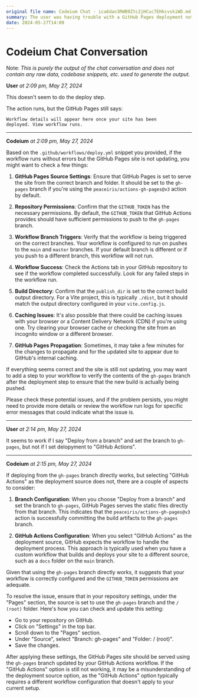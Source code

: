 ```yaml
---
original file name: Codeium Chat - ica6dan3RWB9Ztc2jHCuc7EHkcvskiWD.md
summary: The user was having trouble with a GitHub Pages deployment not updating after running a GitHub Actions workflow. The assistant provided troubleshooting steps related to GitHub Pages source settings, repository permissions, workflow branch triggers, workflow success, build directory, caching issues, and GitHub Pages propagation. The user found that deploying directly from the `gh-pages` branch worked, but using "GitHub Actions" as the deployment source did not. The assistant explained the differences between deploying from a branch and using GitHub Actions as the deployment source, suggesting ensuring the repository settings for GitHub Pages source are correctly configured.
date: 2024-05-27T14:09
---
```


# Codeium Chat Conversation

Note: _This is purely the output of the chat conversation and does not contain any raw data, codebase snippets, etc. used to generate the output._

**User** _at 2:09 pm, May 27, 2024_

This doesn't seem to do the deploy step.

The action runs, but the GitHub Pages still says:

```
Workflow details will appear here once your site has been deployed. View workflow runs.
```

---

**Codeium** _at 2:09 pm, May 27, 2024_

Based on the `.github/workflows/deploy.yml` snippet you provided, if the workflow runs without errors but the GitHub Pages site is not updating, you might want to check a few things:

1. **GitHub Pages Source Settings**: Ensure that GitHub Pages is set to serve the site from the correct branch and folder. It should be set to the `gh-pages` branch if you're using the `peaceiris/actions-gh-pages@v3` action by default.

2. **Repository Permissions**: Confirm that the `GITHUB_TOKEN` has the necessary permissions. By default, the `GITHUB_TOKEN` that GitHub Actions provides should have sufficient permissions to push to the `gh-pages` branch.

3. **Workflow Branch Triggers**: Verify that the workflow is being triggered on the correct branches. Your workflow is configured to run on pushes to the `main` and `master` branches. If your default branch is different or if you push to a different branch, this workflow will not run.

4. **Workflow Success**: Check the Actions tab in your GitHub repository to see if the workflow completed successfully. Look for any failed steps in the workflow run.

5. **Build Directory**: Confirm that the `publish_dir` is set to the correct build output directory. For a Vite project, this is typically `./dist`, but it should match the output directory configured in your `vite.config.js`.

6. **Caching Issues**: It's also possible that there could be caching issues with your browser or a Content Delivery Network (CDN) if you're using one. Try clearing your browser cache or checking the site from an incognito window or a different browser.

7. **GitHub Pages Propagation**: Sometimes, it may take a few minutes for the changes to propagate and for the updated site to appear due to GitHub's internal caching.

If everything seems correct and the site is still not updating, you may want to add a step to your workflow to verify the contents of the `gh-pages` branch after the deployment step to ensure that the new build is actually being pushed.

Please check these potential issues, and if the problem persists, you might need to provide more details or review the workflow run logs for specific error messages that could indicate what the issue is.

---

**User** _at 2:14 pm, May 27, 2024_

It seems to work if I say "Deploy from a branch" and set the branch to `gh-pages`, but not if I set delopyment to "GitHub Actions".

---

**Codeium** _at 2:15 pm, May 27, 2024_

If deploying from the `gh-pages` branch directly works, but selecting "GitHub Actions" as the deployment source does not, there are a couple of aspects to consider:

1. **Branch Configuration**: When you choose "Deploy from a branch" and set the branch to `gh-pages`, GitHub Pages serves the static files directly from that branch. This indicates that the `peaceiris/actions-gh-pages@v3` action is successfully committing the build artifacts to the `gh-pages` branch.

2. **GitHub Actions Configuration**: When you select "GitHub Actions" as the deployment source, GitHub expects the workflow to handle the deployment process. This approach is typically used when you have a custom workflow that builds and deploys your site to a different source, such as a `docs` folder on the `main` branch.

Given that using the `gh-pages` branch directly works, it suggests that your workflow is correctly configured and the `GITHUB_TOKEN` permissions are adequate.

To resolve the issue, ensure that in your repository settings, under the "Pages" section, the source is set to use the `gh-pages` branch and the `/ (root)` folder. Here's how you can check and update this setting:

- Go to your repository on GitHub.
- Click on "Settings" in the top bar.
- Scroll down to the "Pages" section.
- Under "Source", select "Branch: gh-pages" and "Folder: / (root)".
- Save the changes.

After applying these settings, the GitHub Pages site should be served using the `gh-pages` branch updated by your GitHub Actions workflow. If the "GitHub Actions" option is still not working, it may be a misunderstanding of the deployment source option, as the "GitHub Actions" option typically requires a different workflow configuration that doesn't apply to your current setup.
